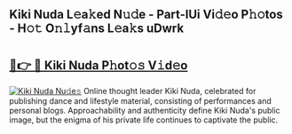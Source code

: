 ## Kiki Nuda L𝚎a𝚔ed N𝚞𝚍e - Part-lUi Vi𝚍𝚎o P𝚑𝚘tos - H𝚘𝚝 O𝚗𝚕yf𝚊ns L𝚎a𝚔s uDwrk

# <h2><a href="http://kff5rld.oniu.top/?m=Kiki+Nuda">🔗👉 🔴 Kiki Nuda P𝚑ot𝚘𝚜 V𝚒d𝚎o</a></h2>

[![Kiki Nuda Nu𝚍e𝚜](https://i.imgur.com/0qMVB7G.gif)](http://kff5rld.oniu.top/?m=Kiki+Nuda)
Online thought leader Kiki Nuda, celebrated for publishing dance and lifestyle material, consisting of performances and personal blogs. Approachability and authenticity define Kiki Nuda's public image, but the enigma of his private life continues to captivate the public.  
